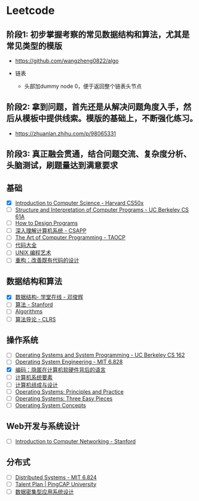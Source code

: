 # Leetcode

## 阶段1: 初步掌握考察的常见数据结构和算法，尤其是常见类型的模版
- https://github.com/wangzheng0822/algo

- 链表
    - 头部加dummy node 0，便于返回整个链表头节点

## 阶段2: 拿到问题，首先还是从解决问题角度入手，然后从模板中提供线索。模版的基础上，不断强化练习。
- https://zhuanlan.zhihu.com/p/98065331

## 阶段3: 真正融会贯通，结合问题交流、复杂度分析、头脑测试，刷题量达到满意要求




## 基础
- [x] [Introduction to Computer Science - Harvard CS50x](https://cs50.harvard.edu/x/)
- [ ] [Structure and Interpretation of Computer Programs - UC Berkeley CS 61A](https://cs61a.org/)
- [ ] [How to Design Programs](https://book.douban.com/subject/30175977/)
- [ ] [深入理解计算机系统 - CSAPP](https://book.douban.com/subject/5333562/)
- [ ] [The Art of Computer Programming - TAOCP](https://www-cs-faculty.stanford.edu/~knuth/taocp.html)
- [ ] [代码大全](https://book.douban.com/subject/1477390/)
- [ ] [UNIX 编程艺术](https://book.douban.com/subject/11609943/)
- [ ] [重构：改善既有代码的设计](https://book.douban.com/subject/4262627/)

## 数据结构和算法
- [x] [数据结构- 学堂在线 - 邓俊辉](https://next.xuetangx.com/course/THU08091000384/)
- [ ] [算法 - Stanford](https://www.coursera.org/specializations/algorithms)
- [ ] [Algorithms](https://book.douban.com/subject/1996256/)
- [ ] [算法导论 - CLRS](https://book.douban.com/subject/20432061/)

## 操作系统
- [ ] [Operating Systems and System Programming - UC Berkeley CS 162](https://github.com/Berkeley-CS162)
- [ ] [Operating System Engineering - MIT 6.828](https://pdos.csail.mit.edu/6.828/)
- [x] [编码：隐匿在计算机软硬件背后的语言](https://book.douban.com/subject/4822685/)
- [ ] [计算机系统要素](https://book.douban.com/subject/1998341/)
- [ ] [计算机组成与设计](https://book.douban.com/subject/26604008/)
- [ ] [Operating Systems: Principles and Practice](https://book.douban.com/subject/25984145/)
- [ ] [Operating Systems: Three Easy Pieces](https://book.douban.com/subject/19973015/)
- [ ] [Operating System Concepts](https://book.douban.com/subject/10076960/)

## Web开发与系统设计
- [ ] [Introduction to Computer Networking - Stanford](https://lagunita.stanford.edu/courses/Engineering/Networking-SP/SelfPaced/about)


## 分布式
- [ ] [Distributed Systems - MIT 6.824](https://pdos.csail.mit.edu/6.824/schedule.html)
- [ ] [Talent Plan | PingCAP University](https://university.pingcap.com/talent-plan/)
- [ ] [数据密集型应用系统设计](https://book.douban.com/subject/30329536/)